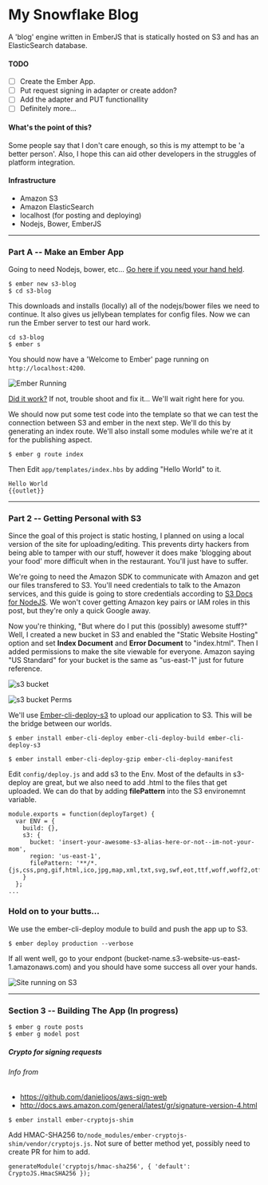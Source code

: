 # My Snowflake Blog
A 'blog' engine written in EmberJS that is statically hosted on S3 and has an ElasticSearch database.

#### TODO
 - [ ] Create the Ember App.
 - [ ] Put request signing in adapter or create addon?
 - [ ] Add the adapter and PUT functionallity
 - [ ] Definitely more...

#### What's the point of this?
Some people say that I don't care enough, so this is my attempt to be 'a better person'. Also, I hope this can aid other developers in the struggles of platform integration.

#### Infrastructure
* Amazon S3
* Amazon ElasticSearch
* localhost (for posting and deploying)
* Nodejs, Bower, EmberJS

--- 
### Part A -- Make an Ember App
Going to need Nodejs, bower, etc...
[Go here if you need your hand held](https://ember-cli.com/user-guide/).

```
$ ember new s3-blog
$ cd s3-blog
```

This downloads and installs (locally) all of the nodejs/bower files we need to continue.
It also gives us jellybean templates for config files. Now we can run the Ember server to test our hard work.

```
cd s3-blog
$ ember s
```

You should now have a 'Welcome to Ember' page running on `http://localhost:4200`. 

![Ember Running](https://s3.amazonaws.com/fkunfudiktihneudfccjctvfhjgch-s3-blog/post-images/001-ember+running.PNG)

[Did it work?](http://localhost:4200/)
If not, trouble shoot and fix it... We'll wait right here for you.

We should now put some test code into the template so that we can test the connection 
between S3 and ember in the next step. We'll do this by generating an index route. We'll 
also install some modules while we're at it for the publishing aspect.

```
$ ember g route index
```

Then Edit `app/templates/index.hbs` by adding "Hello World" to it.

```
Hello World
{{outlet}}
```
---

### Part 2 -- Getting Personal with S3
Since the goal of this project is static hosting, I planned on using a local
version of the site for uploading/editing. This prevents dirty hackers from being 
able to tamper with our stuff, however it does make 'blogging about your food'
more difficult when in the restaurant. You'll just have to suffer.

We're going to need the Amazon SDK to communicate with Amazon and get our files transfered to S3. You'll need credentials to talk to the Amazon services, and this guide is going to store credentials according to [S3 Docs for NodeJS](https://aws.amazon.com/sdk-for-node-js/).
We won't cover getting Amazon key pairs or IAM roles in this post, but they're only a quick Google away.

Now you're thinking, "But where do I put this (possibly) awesome stuff?" Well, I created a new bucket in S3
and enabled the "Static Website Hosting" option and set **Index Document** and **Error Document** to 
"index.html". Then I added permissions to make the site viewable for everyone.
Amazon saying "US Standard" for your bucket is the same as "us-east-1" just for future reference.

![s3 bucket](https://s3.amazonaws.com/fkunfudiktihneudfccjctvfhjgch-s3-blog/post-images/002-s3-bucket-config.PNG)


![s3 bucket Perms](https://s3.amazonaws.com/fkunfudiktihneudfccjctvfhjgch-s3-blog/post-images/003-s3-bucket-perms.PNG)

We'll use [Ember-cli-deploy-s3](https://github.com/ember-cli-deploy/ember-cli-deploy-s3) to upload our application to S3. This will be the bridge between our worlds. 

```
$ ember install ember-cli-deploy ember-cli-deploy-build ember-cli-deploy-s3

$ ember install ember-cli-deploy-gzip ember-cli-deploy-manifest
```

Edit `config/deploy.js` and add s3 to the Env. Most of the defaults in s3-deploy are great, but we also need to add .html to the files that get uploaded. We can do that by adding  **filePattern** into the S3 environemnt variable.

```
module.exports = function(deployTarget) {
  var ENV = {
    build: {},
    s3: {
      bucket: 'insert-your-awesome-s3-alias-here-or-not--im-not-your-mom',
      region: 'us-east-1',
      filePattern: '**/*.{js,css,png,gif,html,ico,jpg,map,xml,txt,svg,swf,eot,ttf,woff,woff2,otf}'
    }
  };
...
```

### Hold on to your butts...
We use the ember-cli-deploy module to build and push the app up to S3.
```
$ ember deploy production --verbose
```

If all went well, go to your endpont (bucket-name.s3-website-us-east-1.amazonaws.com) and you should have some success all over your hands.

![Site running on S3](https://s3.amazonaws.com/fkunfudiktihneudfccjctvfhjgch-s3-blog/post-images/004-site-on-s3.PNG)

___
### Section 3 -- Building The App (In progress)

```
$ ember g route posts
$ ember g model post
```
##### Crypto for signing requests

###### Info from 
* https://github.com/danieljoos/aws-sign-web
* http://docs.aws.amazon.com/general/latest/gr/signature-version-4.html

```
$ ember install ember-cryptojs-shim
```
Add HMAC-SHA256 to`/node_modules/ember-cryptojs-shim/vendor/cryptojs.js`. Not sure of better method yet, possibly need to create PR for him to add.
```
generateModule('cryptojs/hmac-sha256', { 'default': CryptoJS.HmacSHA256 });
```

